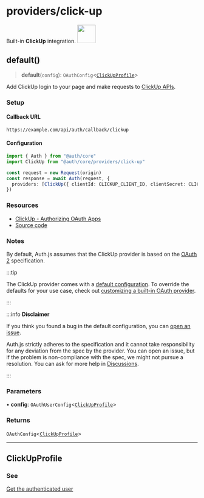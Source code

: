 # providers/click-up

<div style={{backgroundColor: "#24292f", display: "flex", justifyContent: "space-between", color: "#fff", padding: 16}}>
<span>Built-in <b>ClickUp</b> integration.</span>
<a href="https://clickup.com">
  <img style={{display: "block"}} src="https://authjs.dev/img/providers/click-up.svg" height="48" width="48"/>
</a>
</div>

## default()

> **default**(`config`): `OAuthConfig`\<[`ClickUpProfile`](click-up.md#clickupprofile)\>

Add ClickUp login to your page and make requests to [ClickUp APIs](https://clickup.com/api/).

### Setup

#### Callback URL
```
https://example.com/api/auth/callback/clickup
```

#### Configuration
```ts
import { Auth } from "@auth/core"
import ClickUp from "@auth/core/providers/click-up"

const request = new Request(origin)
const response = await Auth(request, {
  providers: [ClickUp({ clientId: CLICKUP_CLIENT_ID, clientSecret: CLICKUP_CLIENT_SECRET })],
})
```

### Resources

- [ClickUp - Authorizing OAuth Apps](https://clickup.com/api/developer-portal/authentication#oauth-flow)
- [Source code](https://github.com/nextauthjs/next-auth/blob/main/packages/core/src/providers/click-up.ts)

### Notes

By default, Auth.js assumes that the ClickUp provider is
based on the [OAuth 2](https://www.rfc-editor.org/rfc/rfc6749.html) specification.

:::tip

The ClickUp provider comes with a [default configuration](https://github.com/nextauthjs/next-auth/blob/main/packages/core/src/providers/click-up.ts).
To override the defaults for your use case, check out [customizing a built-in OAuth provider](https://authjs.dev/guides/providers/custom-provider#override-default-options).

:::

:::info **Disclaimer**

If you think you found a bug in the default configuration, you can [open an issue](https://authjs.dev/new/provider-issue).

Auth.js strictly adheres to the specification and it cannot take responsibility for any deviation from
the spec by the provider. You can open an issue, but if the problem is non-compliance with the spec,
we might not pursue a resolution. You can ask for more help in [Discussions](https://authjs.dev/new/github-discussions).

:::

### Parameters

• **config**: `OAuthUserConfig`\<[`ClickUpProfile`](click-up.md#clickupprofile)\>

### Returns

`OAuthConfig`\<[`ClickUpProfile`](click-up.md#clickupprofile)\>

***

## ClickUpProfile

### See

[Get the authenticated user](https://clickup.com/api/clickupreference/operation/GetAuthorizedUser/)
